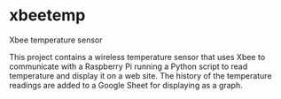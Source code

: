 # xbeetemp
Xbee temperature sensor

This project contains a wireless temperature sensor that uses Xbee to communicate with a Raspberry Pi running a Python script to read temperature and display it on a web site. The history of the temperature readings are added to a Google Sheet for displaying as  a graph.
